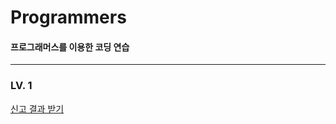# Programmers

#### 프로그래머스를 이용한 코딩 연습
---
### LV. 1

[신고 결과 받기](https://github.com/boggydoggy/Programmers/tree/main/RecieveReportResults)

